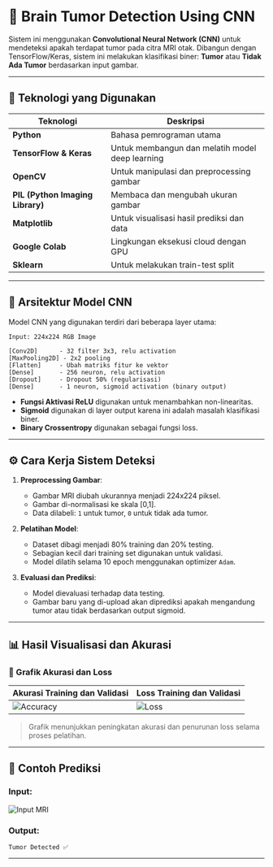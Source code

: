 # 🧠 Brain Tumor Detection Using CNN

Sistem ini menggunakan **Convolutional Neural Network (CNN)** untuk mendeteksi apakah terdapat tumor pada citra MRI otak. Dibangun dengan TensorFlow/Keras, sistem ini melakukan klasifikasi biner: **Tumor** atau **Tidak Ada Tumor** berdasarkan input gambar.

---

## 📌 Teknologi yang Digunakan

| Teknologi                        | Deskripsi                                       |
| -------------------------------- | ----------------------------------------------- |
| **Python**                       | Bahasa pemrograman utama                        |
| **TensorFlow & Keras**           | Untuk membangun dan melatih model deep learning |
| **OpenCV**                       | Untuk manipulasi dan preprocessing gambar       |
| **PIL (Python Imaging Library)** | Membaca dan mengubah ukuran gambar              |
| **Matplotlib**                   | Untuk visualisasi hasil prediksi dan data       |
| **Google Colab**                 | Lingkungan eksekusi cloud dengan GPU            |
| **Sklearn**                      | Untuk melakukan train-test split                |

---

## 🧠 Arsitektur Model CNN

Model CNN yang digunakan terdiri dari beberapa layer utama:

```plaintext
Input: 224x224 RGB Image

[Conv2D]      - 32 filter 3x3, relu activation
[MaxPooling2D] - 2x2 pooling
[Flatten]     - Ubah matriks fitur ke vektor
[Dense]       - 256 neuron, relu activation
[Dropout]     - Dropout 50% (regularisasi)
[Dense]       - 1 neuron, sigmoid activation (binary output)
```

* **Fungsi Aktivasi ReLU** digunakan untuk menambahkan non-linearitas.
* **Sigmoid** digunakan di layer output karena ini adalah masalah klasifikasi biner.
* **Binary Crossentropy** digunakan sebagai fungsi loss.

---

## ⚙️ Cara Kerja Sistem Deteksi

1. **Preprocessing Gambar**:

   * Gambar MRI diubah ukurannya menjadi 224x224 piksel.
   * Gambar di-normalisasi ke skala \[0,1].
   * Data dilabeli: `1` untuk tumor, `0` untuk tidak ada tumor.

2. **Pelatihan Model**:

   * Dataset dibagi menjadi 80% training dan 20% testing.
   * Sebagian kecil dari training set digunakan untuk validasi.
   * Model dilatih selama 10 epoch menggunakan optimizer `Adam`.

3. **Evaluasi dan Prediksi**:

   * Model dievaluasi terhadap data testing.
   * Gambar baru yang di-upload akan diprediksi apakah mengandung tumor atau tidak berdasarkan output sigmoid.

---

## 📊 Hasil Visualisasi dan Akurasi

### 🎯 Grafik Akurasi dan Loss

| Akurasi Training dan Validasi    | Loss Training dan Validasi |
| -------------------------------- | -------------------------- |
| ![Accuracy](assets/accuracy.png) | ![Loss](assets/loss.png)   |

> Grafik menunjukkan peningkatan akurasi dan penurunan loss selama proses pelatihan.

---

## 🧪 Contoh Prediksi

### Input:

![Input MRI](assets/test_image.png)

### Output:

```
Tumor Detected ✅
```

---

